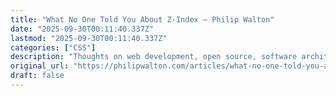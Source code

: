 ```yaml
---
title: "What No One Told You About Z-Index — Philip Walton"
date: "2025-09-30T00:11:40.337Z"
lastmod: "2025-09-30T00:11:40.337Z"
categories: ["CSS"]
description: "Thoughts on web development, open source, software architecture, and the future."
original_url: "https://philipwalton.com/articles/what-no-one-told-you-about-z-index/"
draft: false
---
```

